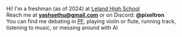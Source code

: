 Hi! I'm a freshman (as of 2024) at [Leland High School](https://leland.sjusd.org) 
<br/>
Reach me at **yashsethu@gmail.com** or on Discord: **@pixeltron**
<br/>
You can find me debating in [PF](https://speechanddebate.org), playing violin or flute, running track, listening to music, or messing around with AI